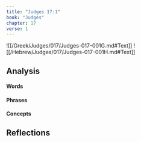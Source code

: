 ```yaml
---
title: "Judges 17:1"
book: "Judges"
chapter: 17
verse: 1
---
```

![[/Greek/Judges/017/Judges-017-001G.md#Text]]
![[/Hebrew/Judges/017/Judges-017-001H.md#Text]]

## Analysis

#### Words

#### Phrases

#### Concepts

## Reflections
